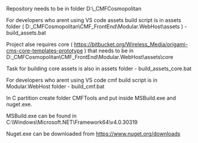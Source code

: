 Repository needs to be in folder D:\\_CMFCosmopolitan

For developers who arent using VS code assets build script is in assets folder ( D:\_CMFCosmopolitan\CMF_FrontEnd\Modular.WebHost\assets )  - build_assets.bat

Project alse requires core ( https://bitbucket.org/Wireless_Media/origami-cms-core-templates-prototype ) that needs to be in D:_CMFCosmopolitan\CMF_FrontEnd\Modular.WebHost\assets\core

Task for building core assets is also in assets folder - build_assets_core.bat

For developers who arent using VS code cmf build script is in Modular.WebHost folder - build_cmf.bat

In C partition create folder CMFTools and put inside MSBuild.exe and nuget.exe.

MSBuild.exe can be found in C:\Windows\Microsoft.NET\Framework64\v4.0.30319

Nuget.exe can be downloaded from https://www.nuget.org/downloads